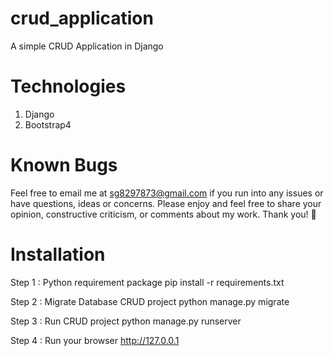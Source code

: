 # crud_application
A simple CRUD Application in Django

# Technologies
1. Django
2. Bootstrap4

# Known Bugs
Feel free to email me at sg8297873@gmail.com if you run into any issues or have questions, ideas or concerns.
Please enjoy and feel free to share your opinion, constructive criticism, or comments about my work. Thank you! 🙂

# Installation
Step 1 : Python requirement package
pip install -r requirements.txt

Step 2 : Migrate Database CRUD project
python manage.py migrate

Step 3 : Run CRUD project
python manage.py runserver

Step 4 : Run your browser
http://127.0.0.1
